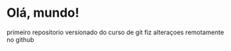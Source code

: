 # Olá, mundo!
 primeiro repositorio versionado do curso de git
 fiz alteraçoes remotamente no github
